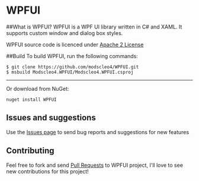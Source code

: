 # WPFUI

##What is WPFUI?
WPFUI is a WPF UI library written in C# and XAML. It supports custom window and dialog box styles.

WPFUI source code is licenced under <a href="https://github.com/modscleo4/WPFUI/blob/master/LICENSE">Apache 2 License</a>

##Build
To build WPFUI, run the following commands:
```
$ git clone https://github.com/modscleo4/WPFUI.git
$ msbuild Modscleo4.WPFUI/Modscleo4.WPFUI.csproj
```

---
Or download from NuGet:
```
nuget install WPFUI
```

## Issues and suggestions
Use the <a href="https://github.com/modscleo4/WPFUI/issues">Issues page</a> to send bug reports and suggestions for new features

## Contributing
Feel free to fork and send <a href="https://github.com/modscleo4/WPFUI/pulls">Pull Requests</a> to WPFUI project, I'll love to see new contributions for this project!
